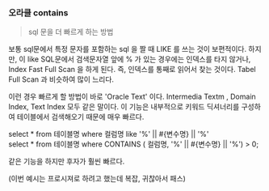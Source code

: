 ### 오라클 contains

> sql 문을 더 빠르게 하는 방법

보통 sql문에서 특정 문자를 포함하는 sql 을 짤 때 LIKE 를 쓰는 것이 보편적이다.
하지만, 이 like SQL문에서 검색문자열 앞에 % 가 있는 경우에는 인덱스를 타지 않거나, Index Fast Full Scan 을 하게 된다.
즉, 인덱스를 통째로 읽어서 찾는 것이다. Tabel Full Scan 과 비슷하여 많이 느리다.

이런 경우 빠르게 할 방법이 바로 'Oracle Text' 이다.
Intermedia Textm , Domain Index, Text Index 모두 같은 말이다.
이 기능은 내부적으로 키워드 딕셔너리를 구성하여 테이블에서 검색해오기 때문에 매우 빠르다.

select * from 테이블명 where 컬럼명 like '%' || #{변수명} || '%'  <br>
select * from 테이블명 where CONTAINS ( 컬럼명, '%' || #{변수명} || '%') > 0;
 
같은 기능을 하지만 후자가 훨씬 빠르다.


(이번 예시는 프로시져로 하려고 했는데 복잡, 귀찮아서 패스)
